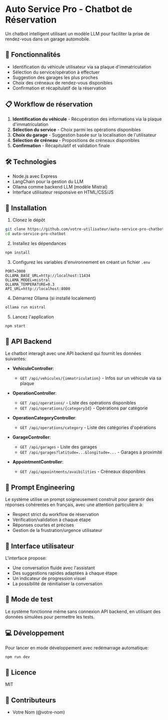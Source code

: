 # Auto Service Pro - Chatbot de Réservation

Un chatbot intelligent utilisant un modèle LLM pour faciliter la prise de rendez-vous dans un garage automobile.

## 🚀 Fonctionnalités

- Identification du véhicule utilisateur via sa plaque d'immatriculation
- Sélection du service/opération à effectuer
- Suggestion des garages les plus proches
- Choix des créneaux de rendez-vous disponibles
- Confirmation et récapitulatif de la réservation

## 📋 Workflow de réservation

1. **Identification du véhicule** - Récupération des informations via la plaque d'immatriculation
2. **Sélection du service** - Choix parmi les opérations disponibles
3. **Choix du garage** - Suggestion basée sur la localisation de l'utilisateur
4. **Sélection de créneau** - Propositions de créneaux disponibles
5. **Confirmation** - Récapitulatif et validation finale

## 🛠️ Technologies

- Node.js avec Express
- LangChain pour la gestion du LLM
- Ollama comme backend LLM (modèle Mistral)
- Interface utilisateur responsive en HTML/CSS/JS

## 🔧 Installation

1. Clonez le dépôt
```bash
git clone https://github.com/votre-utilisateur/auto-service-pro-chatbot.git
cd auto-service-pro-chatbot
```

2. Installez les dépendances
```bash
npm install
```

3. Configurez les variables d'environnement en créant un fichier `.env`
```
PORT=3000
OLLAMA_BASE_URL=http://localhost:11434
OLLAMA_MODEL=mistral
OLLAMA_TEMPERATURE=0.3
API_URL=http://localhost:8000
```

4. Démarrez Ollama (si installé localement)
```bash
ollama run mistral
```

5. Lancez l'application
```bash
npm start
```

## 📡 API Backend

Le chatbot interagit avec une API backend qui fournit les données suivantes:

- **VehiculeController**: 
  - `GET /api/vehicules/{immatriculation}` - Infos sur un véhicule via sa plaque

- **OperationController**:
  - `GET /api/operations/` - Liste des opérations disponibles
  - `GET /api/operations/{categoryId}` - Opérations par catégorie

- **OperationCategoryController**:
  - `GET /api/operations/category` - Liste des catégories d'opérations

- **GarageController**:
  - `GET /api/garages` - Liste des garages
  - `GET /api/garages?latitude=...&longitude=...` - Garages à proximité

- **AppointmentController**:
  - `GET /api/appointments/avaibilities` - Créneaux disponibles

## 🧠 Prompt Engineering

Le système utilise un prompt soigneusement construit pour garantir des réponses cohérentes en français, avec une attention particulière à:

- Respect strict du workflow de réservation
- Vérification/validation à chaque étape
- Réponses courtes et précises
- Gestion de la frustration/urgence utilisateur

## 📱 Interface utilisateur

L'interface propose:
- Une conversation fluide avec l'assistant
- Des suggestions rapides adaptées à chaque étape
- Un indicateur de progression visuel
- La possibilité de réinitialiser la conversation

## 🧪 Mode de test

Le système fonctionne même sans connexion API backend, en utilisant des données simulées pour permettre les tests.

## 💻 Développement

Pour lancer en mode développement avec redémarrage automatique:
```bash
npm run dev
```

## 📄 Licence

MIT

## 👥 Contributeurs

- Votre Nom (@votre-nom) 